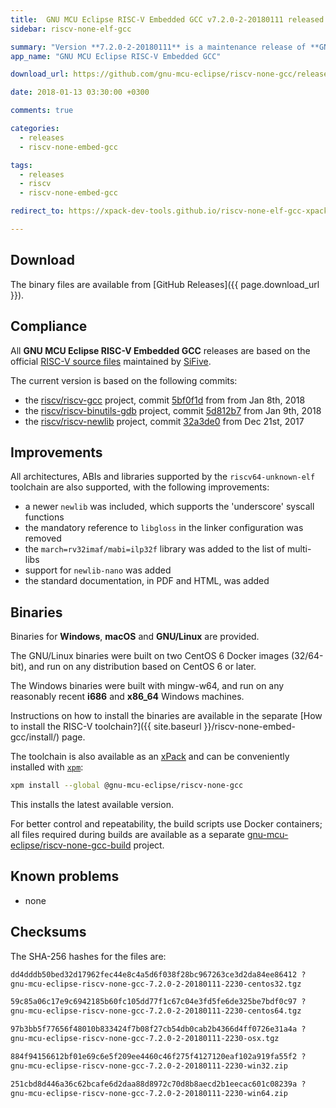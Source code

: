```yaml
---
title:  GNU MCU Eclipse RISC-V Embedded GCC v7.2.0-2-20180111 released
sidebar: riscv-none-elf-gcc

summary: "Version **7.2.0-2-20180111** is a maintenance release of **GNU MCU Eclipse RISC-V Embedded GCC**; it updates to the latest RISC-V sources and the build process was improved, to support even older GNU/Linux machines and processors."
app_name: "GNU MCU Eclipse RISC-V Embedded GCC"

download_url: https://github.com/gnu-mcu-eclipse/riscv-none-gcc/releases/tag/v7.2.0-2-20180110/

date: 2018-01-13 03:30:00 +0300

comments: true

categories:
  - releases
  - riscv-none-embed-gcc

tags:
  - releases
  - riscv
  - riscv-none-embed-gcc

redirect_to: https://xpack-dev-tools.github.io/riscv-none-elf-gcc-xpack/blog/2018/01/13/riscv-none-gcc-v7-2-0-2-20180111-released

---
```


## Download

The binary files are available from [GitHub Releases]({{ page.download_url }}).

## Compliance

All **GNU MCU Eclipse RISC-V Embedded GCC** releases are based on the official [RISC-V source files](https://github.com/riscv/riscv-gcc) maintained by [SiFive](https://www.sifive.com).

The current version is based on the following commits:

- the [riscv/riscv-gcc](https://github.com/riscv/riscv-gcc) project, commit [5bf0f1d](https://github.com/gnu-mcu-eclipse/riscv-none-gcc/commit/5bf0f1db0ed4dd3e0cdd9395e7b258234ac976d9) from from Jan 8th, 2018
- the [riscv/riscv-binutils-gdb](https://github.com/riscv/riscv-binutils-gdb) project, commit [5d812b7](https://github.com/gnu-mcu-eclipse/riscv-binutils-gdb/commit/5d812b72c943d8cfa08d67baed73d1a64eb943e7) from Jan 9th, 2018
- the [riscv/riscv-newlib](https://github.com/riscv/riscv-newlib) project, commit [32a3de0](https://github.com/gnu-mcu-eclipse/riscv-newlib/commit/32a3de0bba1535fc1ca0d8dfae147d1dacaf0979) from Dec 21st, 2017


## Improvements

All architectures, ABIs and libraries supported by the `riscv64-unknown-elf` toolchain are also supported, with the following improvements:

* a newer `newlib` was included, which supports the 'underscore' syscall functions
* the mandatory reference to `libgloss` in the linker configuration was removed
* the `march=rv32imaf/mabi=ilp32f` library was added to the list of multi-libs
* support for `newlib-nano` was added
* the standard documentation, in PDF and HTML, was added

## Binaries

Binaries for **Windows**, **macOS** and **GNU/Linux** are provided.

The GNU/Linux binaries were built on two CentOS 6 Docker images (32/64-bit), and run on any distribution based on CentOS 6 or later.

The Windows binaries were built with mingw-w64, and run on any reasonably recent **i686** and **x86_64** Windows machines.

Instructions on how to install the binaries are available in the separate [How to install the RISC-V toolchain?]({{ site.baseurl }}/riscv-none-embed-gcc/install/) page.

The toolchain is also available as an [xPack](https://www.npmjs.com/package/@gnu-mcu-eclipse/riscv-none-gcc) and can be conveniently installed with [`xpm`](https://www.npmjs.com/package/xpm):

```sh
xpm install --global @gnu-mcu-eclipse/riscv-none-gcc
```

This installs the latest available version.

For better control and repeatability, the build scripts use Docker containers; all files required during builds are available as a separate [gnu-mcu-eclipse/riscv-none-gcc-build](https://github.com/gnu-mcu-eclipse/riscv-none-gcc-build) project.

## Known problems

* none

## Checksums

The SHA-256 hashes for the files are:

```txt
dd4dddb50bed32d17962fec44e8c4a5d6f038f28bc967263ce3d2da84ee86412 ?
gnu-mcu-eclipse-riscv-none-gcc-7.2.0-2-20180111-2230-centos32.tgz

59c85a06c17e9c6942185b60fc105dd77f1c67c04e3fd5fe6de325be7bdf0c97 ?
gnu-mcu-eclipse-riscv-none-gcc-7.2.0-2-20180111-2230-centos64.tgz

97b3bb5f77656f48010b833424f7b08f27cb54db0cab2b4366d4ff0726e31a4a ?
gnu-mcu-eclipse-riscv-none-gcc-7.2.0-2-20180111-2230-osx.tgz

884f94156612bf01e69c6e5f209ee4460c46f275f4127120eaf102a919fa55f2 ?
gnu-mcu-eclipse-riscv-none-gcc-7.2.0-2-20180111-2230-win32.zip

251cbd8d446a36c62bcafe6d2daa88d8972c70d8b8aecd2b1eecac601c08239a ?
gnu-mcu-eclipse-riscv-none-gcc-7.2.0-2-20180111-2230-win64.zip
```
